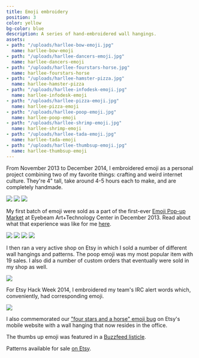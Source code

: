 ```yaml
---
title: Emoji embroidery
position: 3
color: yellow
bg-color: blue
description: A series of hand-embroidered wall hangings.
assets:
- path: "/uploads/harllee-bow-emoji.jpg"
  name: harllee-bow-emoji
- path: "/uploads/harllee-dancers-emoji.jpg"
  name: harllee-dancers-emoji
- path: "/uploads/harllee-fourstars-horse.jpg"
  name: harllee-fourstars-horse
- path: "/uploads/harllee-hamster-pizza.jpg"
  name: harllee-hamster-pizza
- path: "/uploads/harllee-infodesk-emoji.jpg"
  name: harllee-infodesk-emoji
- path: "/uploads/harllee-pizza-emoji.jpg"
  name: harllee-pizza-emoji
- path: "/uploads/harllee-poop-emoji.jpg"
  name: harllee-poop-emoji
- path: "/uploads/harllee-shrimp-emoji.jpg"
  name: harllee-shrimp-emoji
- path: "/uploads/harllee-tada-emoji.jpg"
  name: harllee-tada-emoji
- path: "/uploads/harllee-thumbsup-emoji.jpg"
  name: harllee-thumbsup-emoji
---
```


From November 2013 to December 2014, I embroidered emoji as a personal project combining two of my favorite things: crafting and weird internet culture. They're 4" tall, take around 4-5 hours each to make, and are completely handmade. 

<div class="mt-sm-4 mb-sm-4 ml-md-n4 mr-md-n4">
<img src="/uploads/harllee-dancers-emoji.jpg">
<img src="/uploads/harllee-poop-emoji.jpg">
<img src="/uploads/harllee-thumbsup-emoji.jpg">
</div>

My first batch of emoji were sold as a part of the first-ever [Emoji Pop-up Market](http://www.emojishow.com) at Eyebeam Art+Technology Center in December 2013. Read about what that experience was like for me [here](http://jessicaharllee.com/notes/emoji-embroidery-a-post-mortem/).

<div class="mt-sm-4 mb-sm-4 ml-md-n4 mr-md-n4">
<img src="/uploads/harllee-shrimp-emoji.jpg">
<img src="/uploads/harllee-infodesk-emoji.jpg">
<img src="/uploads/harllee-bow-emoji.jpg">
<img src="/uploads/harllee-tada-emoji.jpg">
</div>

I then ran a very active shop on Etsy in which I sold a number of different wall hangings and patterns. The poop emoji was my most popular item with 19 sales. I also did a number of custom orders that eventually were sold in my shop as well. 

<div class="mt-sm-4 mb-sm-4 ml-md-n4 mr-md-n4">
<img src="/uploads/harllee-hamster-pizza.jpg">
</div>

For Etsy Hack Week 2014, I embroidered my team's IRC alert words which, conveniently, had corresponding emoji.

<div class="mt-sm-4 mb-sm-4 ml-md-n4 mr-md-n4">
<img src="/uploads/harllee-fourstars-horse.jpg">
</div>

I also commemorated our ["four stars and a horse" emoji bug](http://www.⭐⭐⭐⭐🐴.ws) on Etsy's mobile website with a wall hanging that now resides in the office.


The thumbs up emoji was featured in a [Buzzfeed listicle](http://www.buzzfeed.com/mackenziekruvant/heart-emoji-dancing-girls-emoji-party-emoji).

Patterns available for sale [on Etsy](https://www.etsy.com/shop/harllee).
